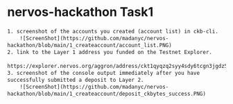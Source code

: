 # nervos-hackathon Task1

    1. screenshot of the accounts you created (account list) in ckb-cli.
        ![ScreenShot](https://github.com/madanyc/nervos-hackathon/blob/main/1_createaccount/account_list.PNG)
    2. link to the Layer 1 address you funded on the Testnet Explorer.
        https://explorer.nervos.org/aggron/address/ckt1qyqzq2syy4sdy6tcgn3jgdz5z6vqd4fphc7sxescm4
    3. screenshot of the console output immediately after you have successfully submitted a deposit to Layer 2.
        ![ScreenShot](https://github.com/madanyc/nervos-hackathon/blob/main/1_createaccount/deposit_ckbytes_success.PNG)

